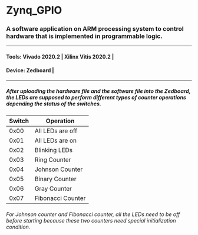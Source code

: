 # Zynq_GPIO
### A software application on ARM processing system to control hardware that is implemented in programmable logic.
-------------------------------------------------------------------------------------------------------------------

#### Tools:  	Vivado 2020.2 | Xilinx Vitis 2020.2 |
#### Device: 	Zedboard                            |
___________________________________________________


##### After uploading the hardware file and the software file into the Zedboard, the LEDs are supposed to perform different types of counter operations depending the status of the switches. 


 | Switch  | Operation |
 | ------------- | ------------- |
 | 0x00  | All LEDs are off  |
 | 0x01  | All LEDs are on  |
 | 0x02  | Blinking LEDs  |
 | 0x03  | Ring Counter  |
 | 0x04  | Johnson Counter |
 | 0x05  | Binary Counter  |
 | 0x06  | Gray Counter  |
 | 0x07  | Fibonacci Counter  |


 ###### For Johnson counter and Fibonacci counter, all the LEDs need to be off before starting because these two counters need special initialization condition.

